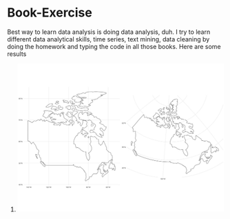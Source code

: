 # Book-Exercise

Best way to learn data analysis is doing data analysis, duh. I try to learn different data analytical skills, time series,
text mining, data cleaning by doing the homework and typing the code in all those books. Here are some results


1. ![Canada map on different projection](https://github.com/moxiaoran/Book-Exercise/blob/master/Example/Canada.png)
